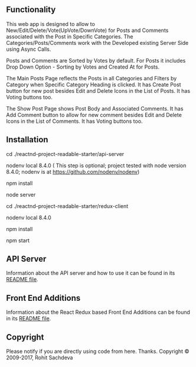 ## Functionality

This web app is designed to allow to New/Edit/Delete/Vote(UpVote/DownVote) for Posts and Comments associated with the Post
in Specific Categories. The Categories/Posts/Comments work with the Developed existing Server Side using Async Calls.

Posts and Comments are Sorted by Votes by default.
For Posts it includes Drop Down Option - Sorting by Votes and Created At for Posts.

The Main Posts Page reflects the Posts in all Categories and Filters by Category when Specific Category Heading is clicked.
It has Create Post button for new post besides Edit and Delete Icons in the List of Posts.
It has Voting buttons too.

The Show Post Page shows Post Body and Associated Comments.
It has Add Comment button to allow for new comment besides Edit and Delete Icons in the List of Comments.
It has Voting buttons too.

## Installation

cd ./reactnd-project-readable-starter/api-server

nodenv local 8.4.0 ( This step is optional; project tested with node version 8.4.0; nodenv is at https://github.com/nodenv/nodenv)

npm install

node server

cd ./reactnd-project-readable-starter/redux-client

nodenv local 8.4.0

npm install

npm start

## API Server

Information about the API server and how to use it can be found in its [README file](api-server/README.md).

## Front End Additions

Information about the React Redux based Front End Additions can be found in its [README file](redux-client/README.md).

## Copyright
Please notify if you are directly using code from here. Thanks.
Copyright © 2009-2017, Rohit Sachdeva